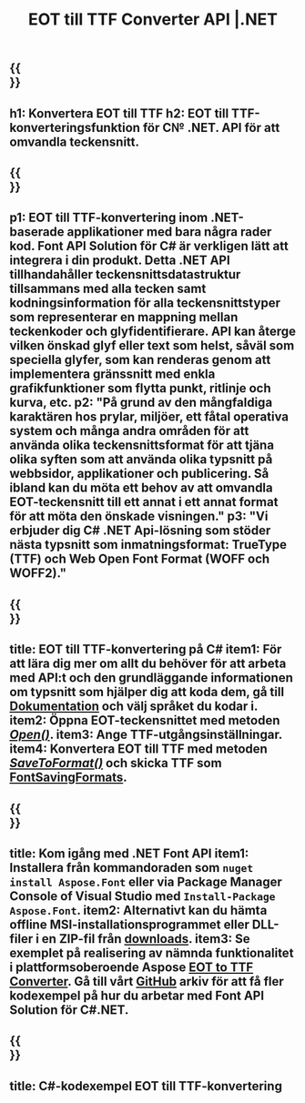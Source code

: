 ﻿---
translation: true
template: /_templates/conversion-child-net.md
title: EOT till TTF Converter API |.NET
description: Konvertera EOT till TTF med .NET API på Windows. Integrera denna inbyggda EOT till TTF-teckensnittskonverteringsfunktion i din egen lösning.
keywords: eot till ttf api, eot2ttf lösning, eot till ttf net
url: /net/conversion/eot-to-ttf/
family: font
platformtag: net
feature: conversion
otherformats: WOFF WOFF2
---

{{<section banner>}}
---
h1: Konvertera EOT till TTF
h2: EOT till TTF-konverteringsfunktion för C№ .NET. API för att omvandla teckensnitt.
---

{{<section overview>}}
---
p1: EOT till TTF-konvertering inom .NET-baserade applikationer med bara några rader kod. Font API Solution för С# är verkligen lätt att integrera i din produkt. Detta .NET API tillhandahåller teckensnittsdatastruktur tillsammans med alla tecken samt kodningsinformation för alla teckensnittstyper som representerar en mappning mellan teckenkoder och glyfidentifierare. API kan återge vilken önskad glyf eller text som helst, såväl som speciella glyfer, som kan renderas genom att implementera gränssnitt med enkla grafikfunktioner som flytta punkt, ritlinje och kurva, etc.
p2: "På grund av den mångfaldiga karaktären hos prylar, miljöer, ett fåtal operativa system och många andra områden för att använda olika teckensnittsformat för att tjäna olika syften som att använda olika typsnitt på webbsidor, applikationer och publicering. Så ibland kan du möta ett behov av att omvandla EOT-teckensnitt till ett annat i ett annat format för att möta den önskade visningen."
p3: "Vi erbjuder dig С# .NET Api-lösning som stöder nästa typsnitt som inmatningsformat: TrueType (TTF) och Web Open Font Format (WOFF och WOFF2)."
---

{{<section feature1>}}
---
title: EOT till TTF-konvertering på C#
item1: För att lära dig mer om allt du behöver för att arbeta med API:t och den grundläggande informationen om typsnitt som hjälper dig att koda dem, gå till [Dokumentation](https://docs.aspose.com/font/) och välj språket du kodar i.
item2: Öppna EOT-teckensnittet med metoden [*Open()*](https://reference.aspose.com/font/net/aspose.font/font/methods/open/index).
item3: Ange TTF-utgångsinställningar.
item4: Konvertera EOT till TTF med metoden [*SaveToFormat()*](https://reference.aspose.com/font/net/aspose.font/font/methods/savetoformat) och skicka TTF som [FontSavingFormats](https://reference.aspose.com/font/net/aspose.font/fontsavingformats).
---

{{<section feature2>}}
---
title: Kom igång med .NET Font API
item1: Installera från kommandoraden som ```nuget install Aspose.Font``` eller via Package Manager Console of Visual Studio med ```Install-Package Aspose.Font```.
item2: Alternativt kan du hämta offline MSI-installationsprogrammet eller DLL-filer i en ZIP-fil från [downloads](https://downloads.aspose.com/font/net).
item3: Se exemplet på realisering av nämnda funktionalitet i plattformsoberoende Aspose [EOT to TTF Converter](https://products.aspose.app/font/conversion/eot-to-ttf). Gå till vårt [GitHub](https://github.com/aspose-font/Aspose.Font-Documentation/tree/master/net-examples) arkiv för att få fler kodexempel på hur du arbetar med Font API Solution för C#.NET.
---

{{<section codeexample>}}
---
title: C#-kodexempel EOT till TTF-konvertering
---